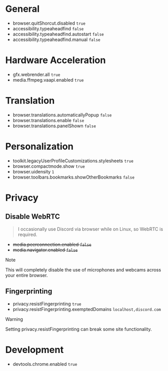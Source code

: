 # General
* browser.quitShorcut.disabled `true`
* accessibility.typeaheadfind `false`
* accessibility.typeaheadfind.autostart `false`
* accessibility.typeaheadfind.manual `false`

# Hardware Acceleration
* gfx.webrender.all `true`
* media.ffmpeg.vaapi.enabled `true`

# Translation
* browser.translations.automaticallyPopup `false`
* browser.translations.enable `false`
* browser.translations.panelShown `false`

# Personalization
* toolkit.legacyUserProfileCustomizations.stylesheets `true`
* browser.compactmode.show `true`
* browser.uidensity `1`
* browser.toolbars.bookmarks.showOtherBookmarks `false`

# Privacy

## Disable WebRTC
> I occasionally use Discord via browser while on Linux, so WebRTC is required.
* ~~media.peerconnection.enabled `false`~~
* ~~media.navigator.enabled `false`~~

> [!NOTE]
> This will completely disable the use of microphones and webcams across your entire browser.

## Fingerprinting
* privacy.resistFingerprinting `true`
* privacy.resistFingerprinting.exemptedDomains `localhost,discord.com`

> [!WARNING]
> Setting privacy.resistFingerprinting can break some site functionality.

# Development
* devtools.chrome.enabled `true`
